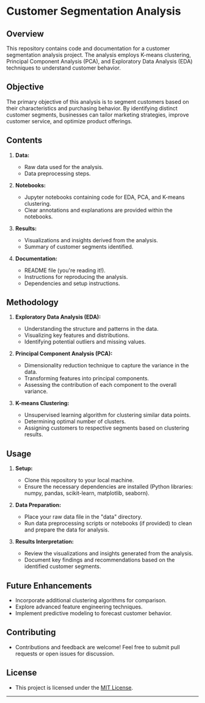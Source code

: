 
# Customer Segmentation Analysis

## Overview
This repository contains code and documentation for a customer segmentation analysis project. The analysis employs K-means clustering, Principal Component Analysis (PCA), and Exploratory Data Analysis (EDA) techniques to understand customer behavior.

## Objective
The primary objective of this analysis is to segment customers based on their characteristics and purchasing behavior. By identifying distinct customer segments, businesses can tailor marketing strategies, improve customer service, and optimize product offerings.

## Contents
1. **Data:** 
    - Raw data used for the analysis.
    - Data preprocessing steps.

2. **Notebooks:**
    - Jupyter notebooks containing code for EDA, PCA, and K-means clustering.
    - Clear annotations and explanations are provided within the notebooks.

3. **Results:**
    - Visualizations and insights derived from the analysis.
    - Summary of customer segments identified.

4. **Documentation:**
    - README file (you're reading it!).
    - Instructions for reproducing the analysis.
    - Dependencies and setup instructions.

## Methodology
1. **Exploratory Data Analysis (EDA):**
    - Understanding the structure and patterns in the data.
    - Visualizing key features and distributions.
    - Identifying potential outliers and missing values.

2. **Principal Component Analysis (PCA):**
    - Dimensionality reduction technique to capture the variance in the data.
    - Transforming features into principal components.
    - Assessing the contribution of each component to the overall variance.

3. **K-means Clustering:**
    - Unsupervised learning algorithm for clustering similar data points.
    - Determining optimal number of clusters.
    - Assigning customers to respective segments based on clustering results.

## Usage
1. **Setup:**
    - Clone this repository to your local machine.
    - Ensure the necessary dependencies are installed (Python libraries: numpy, pandas, scikit-learn, matplotlib, seaborn).

2. **Data Preparation:**
    - Place your raw data file in the "data" directory.
    - Run data preprocessing scripts or notebooks (if provided) to clean and prepare the data for analysis.

3. **Results Interpretation:**
    - Review the visualizations and insights generated from the analysis.
    - Document key findings and recommendations based on the identified customer segments.

## Future Enhancements
- Incorporate additional clustering algorithms for comparison.
- Explore advanced feature engineering techniques.
- Implement predictive modeling to forecast customer behavior.

## Contributing
- Contributions and feedback are welcome! Feel free to submit pull requests or open issues for discussion.

## License
- This project is licensed under the [MIT License](LICENSE).

---
